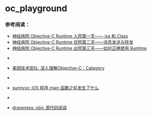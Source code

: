 # oc_playground

### 参考阅读：

* [神经病院 Objective-C Runtime 入院第一天—— isa 和 Class](https://halfrost.com/objc_runtime_isa_class/)
* [神经病院 Objective-C Runtime 住院第二天——消息发送与转发](https://halfrost.com/objc_runtime_objc_msgsend/)
* [神经病院 Objective-C Runtime 出院第三天——如何正确使用 Runtime](https://halfrost.com/how_to_use_runtime/)

-

* [美团技术团队: 深入理解Objective-C：Category](https://tech.meituan.com/2015/03/03/diveintocategory.html)


-
* [sunnyxx: iOS 程序 main 函数之前发生了什么](http://blog.sunnyxx.com/2014/08/30/objc-pre-main/)


-
* [draveness: objc 源代码阅读](https://github.com/draveness/analyze/tree/master/contents/objc)